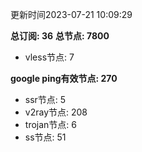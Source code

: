 更新时间2023-07-21 10:09:29

**总订阅: 36**
**总节点: 7800**
- vless节点: 7

**google ping有效节点: 270**
- ssr节点: 5
- v2ray节点: 208
- trojan节点: 6
- ss节点: 51
